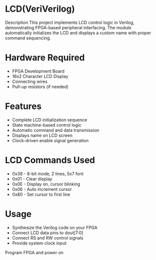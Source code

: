 # LCD(VeriVerilog)
Description
This project implements LCD control logic in Verilog, demonstrating FPGA-based peripheral interfacing. The module automatically initializes the LCD and displays a custom name with proper command sequencing.

# Hardware Required
* FPGA Development Board
* 16x2 Character LCD Display
* Connecting wires
* Pull-up resistors (if needed)

# Features
* Complete LCD initialization sequence
* State machine-based control logic
* Automatic command and data transmission
* Displays name on LCD screen
* Clock-driven enable signal generation



# LCD Commands Used
* 0x38 - 8-bit mode, 2 lines, 5x7 font
* 0x01 - Clear display
* 0x0E - Display on, cursor blinking
* 0x06 - Auto increment cursor
* 0x80 - Set cursor to first line

# Usage
* Synthesize the Verilog code on your FPGA
* Connect LCD data pins to dout[7:0]
* Connect RS and RW control signals
* Provide system clock input

Program FPGA and power on


